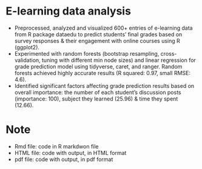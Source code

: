 # E-learning data analysis

* Preprocessed, analyzed and visualized 600+ entries of e-learning data from R package dataedu to predict students’ final grades based on survey responses & their engagement with online courses using R (ggplot2).
* Experimented with random forests (bootstrap resampling, cross-validation, tuning with different min node sizes) and linear regression for grade prediction model using tidyverse, caret, and ranger. Random forests achieved highly accurate results (R squared: 0.97, small RMSE: 4.6).
* Identified significant factors affecting grade prediction results based on overall importance: the number of each student’s discussion posts (importance: 100), subject they learned (25.96) & time they spent (12.66).

# Note
* Rmd file: code in R markdwon file
* HTML file: code with output, in HTML format
* pdf file: code with output, in pdf format
